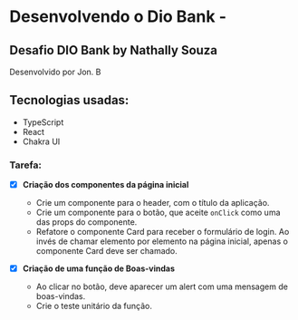 # Desenvolvendo o Dio Bank - 
## Desafio DIO Bank by Nathally Souza

Desenvolvido por Jon. B

## Tecnologias usadas:
- TypeScript
- React
- Chakra UI

### Tarefa:

- [X] **Criação dos componentes da página inicial**
  - Crie um componente para o header, com o título da aplicação.
  - Crie um componente para o botão, que aceite `onClick` como uma das props do componente.
  - Refatore o componente Card para receber o formulário de login. Ao invés de chamar elemento por elemento na página inicial, apenas o componente Card deve ser chamado.

- [X] **Criação de uma função de Boas-vindas**
  - Ao clicar no botão, deve aparecer um alert com uma mensagem de boas-vindas.
  - Crie o teste unitário da função.